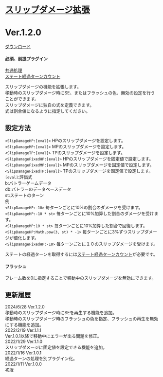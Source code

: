 # [スリップダメージ拡張](https://raw.githubusercontent.com/nuun888/MZ/master/NUUN_SlipDamageEX.js)
# Ver.1.2.0
[ダウンロード](https://raw.githubusercontent.com/nuun888/MZ/master/NUUN_SlipDamageEX.js)  
#### 必須、前提プラグイン
[共通処理](https://github.com/nuun888/MZ/blob/master/README/Base.md)  
[ステート経過ターンカウント](https://github.com/nuun888/MZ/blob/master/README/StateTurnCount.md)  

スリップダメージの機能を拡張します。  
移動時のスリップダメージ時にSE、またはフラッシュの色、無効の設定を行うことができます。  
スリップダメージに独自の式を定義できます。  
式は割合値になるように指定してください。  

## 設定方法
`<SlipDamageHP:[eval]>` HPのスリップダメージを設定します。  
`<SlipDamageMP:[eval]>` MPのスリップダメージを設定します。  
`<SlipDamageTP:[eval]>` TPのスリップダメージを設定します。  
`<SlipDamageFixedHP:[eval]>` HPのスリップダメージを固定値で設定します。  
`<SlipDamageFixedMP:[eval]>` MPのスリップダメージを固定値で設定します。  
`<SlipDamageFixedTP:[eval]>` TPのスリップダメージを固定値で設定します。  
`[eval]`:評価式  
b:バトラーゲームデータ  
db:バトラーのデータベースデータ  
st:ステートのターン  
例  
`<SlipDamageHP:-10>` 毎ターンごとに10%の割合のダメージを受けます。  
`<SlipDamageHP:-10 * st>` 毎ターンごとに10%加算した割合のダメージを受けます。  
`<SlipDamageMP:10 * st>` 毎ターンごとに10%加算した割合で回復します。  
`<SlipDamageHP:Math.pow(3, st) * -1>` 毎ターンごとに3%ずつスリップダメージが倍化します。  
`<SlipDamageFixedHP:-10>` 毎ターンごとに１０のスリップダメージを受けます。  

ステートの経過ターンを取得するには[ステート経過ターンカウント](https://github.com/nuun888/MZ/blob/master/README/StateTurnCount.md)が必要です。

#### フラッシュ
フレーム数を0に指定することで移動中のスリップダメージを無効にできます。  

## 更新履歴
2024/6/28 Ver.1.2.0  
移動時のスリップダメージ時にSEを再生する機能を追加。  
移動時のスリップダメージ時のフラッシュの色を指定、フラッシュの再生を無効にする機能を追加。  
2022/2/19 Ver.1.1.1  
Ver.1.0.1以降で移動中にエラーが出る問題を修正。  
2022/1/29 Ver.1.1.0  
スリップダメージに固定値を設定できる機能を追加。  
2022/1/16 Ver.1.0.1  
経過ターンの処理を別プラグイン化。  
2022/1/11 Ver.1.0.0  
初版  
